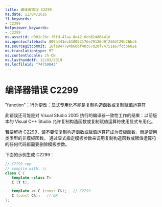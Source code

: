 ```yaml
---
title: 编译器错误 C2299
ms.date: 11/04/2016
f1_keywords:
- C2299
helpviewer_keywords:
- C2299
ms.assetid: d001c2bc-f6fd-47aa-8e42-0eb824d6441d
ms.openlocfilehash: 009a441ec610053176e79126d9f2663f29b26bc6
ms.sourcegitcommit: 16fa847794b60bf40c67d20f74751a67fccb602e
ms.translationtype: MT
ms.contentlocale: zh-CN
ms.lasthandoff: 12/03/2019
ms.locfileid: "74759043"
---
```

# <a name="compiler-error-c2299"></a>编译器错误 C2299

"function"：行为更改：显式专用化不能是复制构造函数或复制赋值运算符

此错误还可能是对 Visual Studio 2005 执行的编译器一致性工作的结果：以前版本的 Visual C++ Studio 允许复制构造函数或复制赋值运算符使用显式专用化。

若要解析 C2299，请不要使复制构造函数或赋值运算符成为模板函数，而是使用类类型的非模板函数。 通过显式指定模板参数来调用复制构造函数或赋值运算符的任何代码都需要删除模板参数。

下面的示例生成 C2299：

```cpp
// C2299.cpp
// compile with: /c
class C {
   template <class T>
   C (T t);

   template <> C (const C&);   // C2299
   C (const C&);   // OK
};
```
